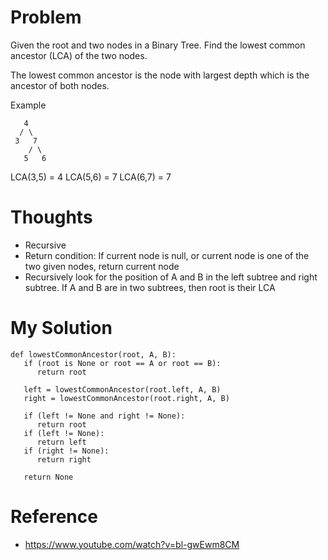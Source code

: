 # Problem

Given the root and two nodes in a Binary Tree. Find the lowest common ancestor (LCA) of the two nodes.

The lowest common ancestor is the node with largest depth which is the ancestor of both nodes.

Example

```
   4
  / \
 3   7
    / \
   5   6  
```
LCA(3,5) = 4
LCA(5,6) = 7
LCA(6,7) = 7

# Thoughts

- Recursive
- Return condition: If current node is null, or current node is one of the two given nodes, return current node
- Recursively look for the position of A and B in the left subtree and right subtree. If A and B are in two subtrees, then root is their LCA

# My Solution

```
def lowestCommonAncestor(root, A, B):
   if (root is None or root == A or root == B):
      return root
   
   left = lowestCommonAncestor(root.left, A, B)
   right = lowestCommonAncestor(root.right, A, B)
   
   if (left != None and right != None):
      return root
   if (left != None):
      return left
   if (right != None):
      return right
   
   return None
```

# Reference

- https://www.youtube.com/watch?v=bl-gwEwm8CM